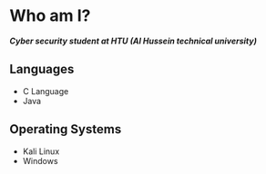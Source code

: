 # Who am I?
***Cyber security student at HTU (Al Hussein technical university)***

## Languages

- C Language
- Java

## Operating Systems

- Kali Linux
- Windows
